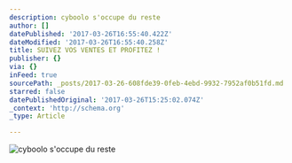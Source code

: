 ```yaml
---
description: cyboolo s'occupe du reste
author: []
datePublished: '2017-03-26T16:55:40.422Z'
dateModified: '2017-03-26T16:55:40.258Z'
title: SUIVEZ VOS VENTES ET PROFITEZ !
publisher: {}
via: {}
inFeed: true
sourcePath: _posts/2017-03-26-608fde39-0feb-4ebd-9932-7952af0b51fd.md
starred: false
datePublishedOriginal: '2017-03-26T15:25:02.074Z'
_context: 'http://schema.org'
_type: Article

---
```

![cyboolo s'occupe du reste](https://the-grid-user-content.s3-us-west-2.amazonaws.com/84fa72cc-a2f0-42df-9ad8-a5cebb92cee9.png)